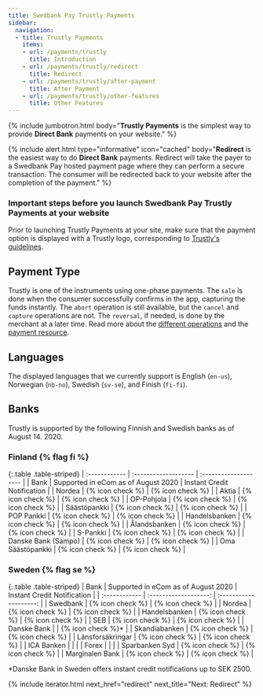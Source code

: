 ```yaml
---
title: Swedbank Pay Trustly Payments
sidebar:
  navigation:
  - title: Trustly Payments
    items:
    - url: /payments/trustly
      title: Introduction
    - url: /payments/trustly/redirect
      title: Redirect
    - url: /payments/trustly/after-payment
      title: After Payment
    - url: /payments/trustly/other-features
      title: Other Features
---
```


{% include jumbotron.html body="**Trustly Payments** is the simplest way to
provide **Direct Bank** payments on your website." %}

{% include alert.html type="informative"
                      icon="cached"
                      body="**Redirect** is the easiest way to do **Direct
                      Bank** payments. Redirect will take the payer to a
                      Swedbank Pay hosted payment page where they can perform a
                      secure transaction. The consumer will be redirected back
                      to your website after the completion of the payment." %}


### Important steps before you launch Swedbank Pay Trustly Payments at your website

Prior to launching Trustly Payments at your site, make sure that
the payment option is displayed with a Trustly logo, corresponding
to [Trustly's guidelines][trustly-guidelines].

## Payment Type

Trustly is one of the instruments using one-phase payments. The `sale` is done
when the consumer successfully confirms in the app, capturing the funds
instantly. The `abort` operation is still available, but the `cancel` and
`capture` operations are not. The `reversal`, if needed, is done by the
merchant at a later time. Read more about the [different
operations][after-payment] and the [payment resource][payment-resource].

## Languages

The displayed languages that we currently support is English (`en-us`), Norwegian (`nb-no`), Swedish (`sv-se`), and Finish (`fi-fi`).

## Banks

Trustly is supported by the following Finnish and Swedish banks as of August 14.
2020.

### Finland {% flag fi %}

{:.table .table-striped}
| :------------ | :------------------- | :-------------------- |
| Bank   | Supported in eCom as of August 2020  |  Instant Credit Notification  |
| Nordea | {% icon check %}                | {% icon check %}                 | 
| Aktia  | {% icon check %}   | {% icon check %}    |
| OP-Pohjola  | {% icon check %}   | {% icon check %}    |
| Säästöpankki  | {% icon check %}   | {% icon check %}    |
| POP Pankki  | {% icon check %}   | {% icon check %}    |
| Handelsbanken  | {% icon check %}   | {% icon check %}    |
| Ålandsbanken  | {% icon check %}   | {% icon check %}    |
| S-Pankki  | {% icon check %}   | {% icon check %}    |
| Danske Bank (Sampo)  | {% icon check %}   | {% icon check %}    |
| Oma Säästöpankki  | {% icon check %}   | {% icon check %}    |

### Sweden {% flag se %}

{:.table .table-striped}
|  Bank  |  Supported in eCom as of August 2020  |  Instant Credit Notification  |
| :------------ | :-------------------: | :--------------------: |
| Swedbank | {% icon check %}                | {% icon check %}                 |
| Nordea  | {% icon check %}   | {% icon check %}    |
| Handelsbanken  | {% icon check %}   | {% icon check %}    |
| SEB  | {% icon check %}   | {% icon check %}    |
| Danske Bank  |    | {% icon check %}*    |
| Skandiabanken  | {% icon check %}   | {% icon check %}    |
| Länsforsäkringar  | {% icon check %}   | {% icon check %}    |
| ICA Banken  |    |     |
| Forex  |    |     |
| Sparbanken Syd  | {% icon check %}   | {% icon check %}    |
| Marginalen Bank  | {% icon check %}   | {% icon check %}    |

*Danske Bank in Sweden offers instant credit notifications up to SEK 2500.


{% include iterator.html next_href="redirect" next_title="Next: Redirect" %}

[after-payment]: /payments/trustly/after-payment
[callback-api]: /payments/trustly/other-features#callback
[optional-features]: /payments/trustly/optional-features
[payment-resource]: /payments/swish/other-features#payment-resource
[recur]: /payments/trustly/other-features#recur
[redirect]: /payments/trustly/redirect
[purchase]: /payments/trustly/other-features#create-payment
[trustly-guidelines]: https://trustly.com/en/developer/documents
